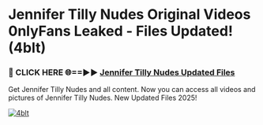 # Jennifer Tilly Nudes Original Videos 0nlyFans Leaked - Files Updated! (4blt)

<h3>🔴 CLICK HERE 🌐==►► <a href="https://tinyurl.com/52m3yx9h" rel="nofollow">Jennifer Tilly Nudes Updated Files</a></h3>

Get Jennifer Tilly Nudes and all content. Now you can access all videos and pictures of Jennifer Tilly Nudes. New Updated Files 2025!

[![4blt](https://i.imgur.com/TnHtlc8.gif)](https://tinyurl.com/52m3yx9h)
